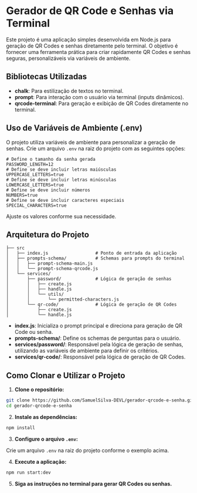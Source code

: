 # Gerador de QR Code e Senhas via Terminal

Este projeto é uma aplicação simples desenvolvida em Node.js para geração de QR Codes e senhas diretamente pelo terminal. O objetivo é fornecer uma ferramenta prática para criar rapidamente QR Codes e senhas seguras, personalizáveis via variáveis de ambiente.

## Bibliotecas Utilizadas

- **chalk**: Para estilização de textos no terminal.
- **prompt**: Para interação com o usuário via terminal (inputs dinâmicos).
- **qrcode-terminal**: Para geração e exibição de QR Codes diretamente no terminal.

## Uso de Variáveis de Ambiente (.env)

O projeto utiliza variáveis de ambiente para personalizar a geração de senhas. Crie um arquivo `.env` na raiz do projeto com as seguintes opções:

```env
# Define o tamanho da senha gerada
PASSWORD_LENGTH=12
# Define se deve incluir letras maiúsculas
UPPERCASE_LETTERS=true
# Define se deve incluir letras minúsculas
LOWERCASE_LETTERS=true
# Define se deve incluir números
NUMBERS=true
# Define se deve incluir caracteres especiais
SPECIAL_CHARACTERS=true
```

Ajuste os valores conforme sua necessidade.

## Arquitetura do Projeto

```
├── src
│   ├── index.js                  # Ponto de entrada da aplicação
│   ├── prompts-schema/           # Schemas para prompts do terminal
│   │   ├── prompt-schema-main.js
│   │   └── prompt-schema-qrcode.js
│   └── services/
│       ├── password/             # Lógica de geração de senhas
│       │   ├── create.js
│       │   ├── handle.js
│       │   └── utils/
│       │       └── permitted-characters.js
│       └── qr-code/              # Lógica de geração de QR Codes
│           ├── create.js
│           └── handle.js
```

- **index.js**: Inicializa o prompt principal e direciona para geração de QR Code ou senha.
- **prompts-schema/**: Define os schemas de perguntas para o usuário.
- **services/password/**: Responsável pela lógica de geração de senhas, utilizando as variáveis de ambiente para definir os critérios.
- **services/qr-code/**: Responsável pela lógica de geração de QR Codes.

## Como Clonar e Utilizar o Projeto

1. **Clone o repositório:**

```bash
git clone https://github.com/SamuelSilva-DEVL/gerador-qrcode-e-senha.git
cd gerador-qrcode-e-senha
```

2. **Instale as dependências:**

```bash
npm install
```

3. **Configure o arquivo `.env`:**

Crie um arquivo `.env` na raiz do projeto conforme o exemplo acima.

4. **Execute a aplicação:**

```bash
npm run start:dev
```

5. **Siga as instruções no terminal para gerar QR Codes ou senhas.**
